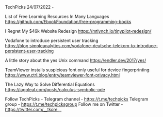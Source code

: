 TechPicks 24/07/2022 -

List of Free Learning Resources In Many Languages
https://github.com/EbookFoundation/free-programming-books

I Regret My $46k Website Redesign
https://mtlynch.io/tinypilot-redesign/

Vodafone to introduce persistent user tracking
https://blog.simpleanalytics.com/vodafone-deutsche-telekom-to-introduce-persistent-user-tracking

A little story about the yes Unix command
https://endler.dev/2017/yes/

TeamViewer installs suspicious font only useful for device fingerprinting
https://www.ctrl.blog/entry/teamviewer-font-privacy.html

The Lazy Way to Solve Differential Equations
https://iagoleal.com/posts/calculus-symbolic-ode

Follow TechPicks -
Telegram channel - https://t.me/techpicks
Telegram group - https://t.me/techpicksgroup
Follow me on Twitter - https://twitter.com/__tkore__